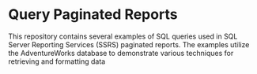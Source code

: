 # Query Paginated Reports

This repository contains several examples of SQL queries used in SQL Server Reporting Services (SSRS) paginated reports. The examples utilize the AdventureWorks database to demonstrate various techniques for retrieving and formatting data
